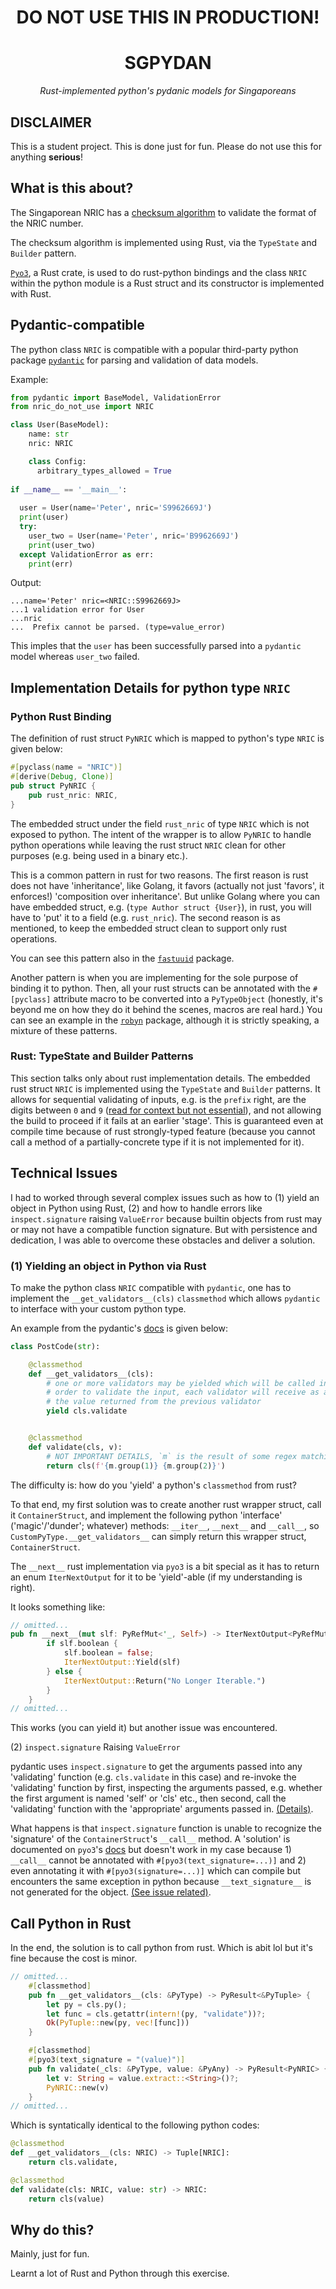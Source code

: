 <h1><center>DO NOT USE THIS IN PRODUCTION!</center></h1>

<div align="center">
<h1>SGPYDAN</h1>
<i>Rust-implemented python's pydanic models for Singaporeans</i>
</div>

<p>

## **DISCLAIMER**

This is a student project. This is done just for fun. Please do not use this for anything **serious**!

## What is this about?
The Singaporean NRIC has a [checksum algorithm](https://ivantay2003.medium.com/creation-of-singapore-identity-number-nric-24fc3b446145) to validate the format of the NRIC number.

The checksum algorithm is implemented using Rust, via the `TypeState` and `Builder` pattern.

[`Pyo3`](https://docs.rs/pyo3/latest/pyo3/), a Rust crate, is used to do rust-python bindings and the class `NRIC` within the python module is a Rust struct and its constructor is implemented with Rust.

## Pydantic-compatible

The python class `NRIC` is compatible with a popular third-party python package [`pydantic`](https://docs.pydantic.dev/) for parsing and validation of data models.

Example:

```python
from pydantic import BaseModel, ValidationError
from nric_do_not_use import NRIC

class User(BaseModel):
    name: str
    nric: NRIC

    class Config:
      arbitrary_types_allowed = True
    
if __name__ == '__main__': 
  
  user = User(name='Peter', nric='S9962669J')
  print(user)
  try:
    user_two = User(name='Peter', nric='B9962669J')
    print(user_two)
  except ValidationError as err:
    print(err)
```

Output:
```
...name='Peter' nric=<NRIC::S9962669J>
...1 validation error for User
...nric
...  Prefix cannot be parsed. (type=value_error)
```
This imples that the `user` has been successfully parsed into a `pydantic` model whereas `user_two` failed.

## Implementation Details for python type `NRIC`
### Python Rust Binding
The definition of rust struct `PyNRIC` which is mapped to python's type `NRIC` is given below:

```rust
#[pyclass(name = "NRIC")]
#[derive(Debug, Clone)]
pub struct PyNRIC {
    pub rust_nric: NRIC,
}
```
The embedded struct under the field `rust_nric` of type `NRIC` which is not exposed to python. The intent of the wrapper is to allow `PyNRIC` to handle python operations while leaving the rust struct `NRIC` clean for other purposes (e.g. being used in a binary etc.).

This is a common pattern in rust for two reasons. The first reason is rust does not have 'inheritance', like Golang, it favors (actually not just 'favors', it enforces!) 'composition over inheritance'. But unlike Golang where you can have embedded struct, e.g. (`type Author struct {User}`), in rust, you will have to 'put' it to a field (e.g. `rust_nric`). The second reason is as mentioned, to keep the embedded struct clean to support only rust operations.

You can see this pattern also in the [`fastuuid`](https://github.com/thedrow/fastuuid/blob/master/src/lib.rs) package.

Another pattern is when you are implementing for the sole purpose of binding it to python. Then, all your rust structs can be annotated with the `#[pyclass]` attribute macro to be converted into a `PyTypeObject` (honestly, it's beyond me on how they do it behind the scenes, macros are real hard.) You can see an example in the [`robyn`](https://github.com/sansyrox/robyn/blob/main/src/server.rs) package, although it is strictly speaking, a mixture of these patterns.

### Rust: TypeState and Builder Patterns
This section talks only about rust implementation details.
The embedded rust struct `NRIC` is implemented using the `TypeState` and `Builder` patterns. It allows for sequential validating of inputs, e.g. is the `prefix` right, are the digits between `0` and `9` ([read for context but not essential](https://en.wikipedia.org/wiki/National_Registration_Identity_Card)), and not allowing the build to proceed if it fails at an earlier 'stage'. This is guaranteed even at compile time because of rust strongly-typed feature (because you cannot call a method of a partially-concrete type if it is not implemented for it).


## Technical Issues

I had to worked through several complex issues such as how to (1) yield an object in Python using Rust, (2) and how to handle errors like `inspect.signature` raising `ValueError` because builtin objects from rust may or may not have a compatible function signature. But with persistence and dedication, I was able to overcome these obstacles and deliver a solution.

### (1) Yielding an object in Python via Rust
To make the python class `NRIC` compatible with `pydantic`, one has to implement the `__get_validators__(cls)` `classmethod` which allows `pydantic` to interface with your custom python type.

An example from the pydantic's [docs](https://docs.pydantic.dev/usage/types/#classes-with-__get_validators__) is given below:

```python
class PostCode(str):

    @classmethod
    def __get_validators__(cls):
        # one or more validators may be yielded which will be called in the
        # order to validate the input, each validator will receive as an input
        # the value returned from the previous validator
        yield cls.validate


    @classmethod
    def validate(cls, v):
        # NOT IMPORTANT DETAILS, `m` is the result of some regex matching
        return cls(f'{m.group(1)} {m.group(2)}')
```

The difficulty is: how do you 'yield' a python's `classmethod` from rust?

To that end, my first solution was to create another rust wrapper struct, call it `ContainerStruct`, and implement the following python 'interface' ('magic'/'dunder'; whatever) methods: `__iter__`, `__next__` and `__call__`, so `CustomPyType.__get_validators__` can simply return this wrapper struct, `ContainerStruct`.

The `__next__` rust implementation via `pyo3` is a bit special as it has to return an enum `IterNextOutput` for it to be 'yield'-able (if my understanding is right).

It looks something like:
```rust
// omitted...
pub fn __next__(mut slf: PyRefMut<'_, Self>) -> IterNextOutput<PyRefMut<'_, Self>, &'static str> {
        if slf.boolean {
            slf.boolean = false;
            IterNextOutput::Yield(slf)
        } else {
            IterNextOutput::Return("No Longer Iterable.")
        }
    }
// omitted...
```

This works (you can yield it) but another issue was encountered.

(2) `inspect.signature` Raising `ValueError`

pydantic uses `inspect.signature` to get the arguments passed into any 'validating' function (e.g. `cls.validate` in this case) and re-invoke the 'validating' function by first, inspecting the arguments passed, e.g. whether the first argument is named 'self' or 'cls' etc., then second, call the 'validating' function with the 'appropriate' arguments passed in. [(Details)](https://github.com/pydantic/pydantic/blob/v1.10.5/pydantic/class_validators.py#L234-L333).

What happens is that `inspect.signature` function is unable to recognize the 'signature' of the `ContainerStruct`'s `__call__` method. A 'solution' is documented on `pyo3`'s [docs](https://pyo3.rs/v0.18.1/function/signature) but doesn't work in my case because 1) `__call__` cannot be annotated with `#[pyo3(text_signature=...)]` and 2) even annotating it with `#[pyo3(signature=...)]` which can compile but encounters the same exception in python because `__text_signature__` is not generated for the object. [(See issue related)](https://github.com/PyO3/pyo3/issues/2992).

## Call Python in Rust

In the end, the solution is to call python from rust. Which is abit lol but it's fine because the cost is minor.

```rust
// omitted...
    #[classmethod]
    pub fn __get_validators__(cls: &PyType) -> PyResult<&PyTuple> {
        let py = cls.py();
        let func = cls.getattr(intern!(py, "validate"))?;
        Ok(PyTuple::new(py, vec![func]))
    }

    #[classmethod]
    #[pyo3(text_signature = "(value)")]
    pub fn validate(_cls: &PyType, value: &PyAny) -> PyResult<PyNRIC> {
        let v: String = value.extract::<String>()?;
        PyNRIC::new(v)
    }
// omitted...
```

Which is syntatically identical to the following python codes:
```python
@classmethod
def __get_validators__(cls: NRIC) -> Tuple[NRIC]:
    return cls.validate,

@classmethod
def validate(cls: NRIC, value: str) -> NRIC:
    return cls(value)
```

## Why do this?

Mainly, just for fun.

Learnt a lot of Rust and Python through this exercise.